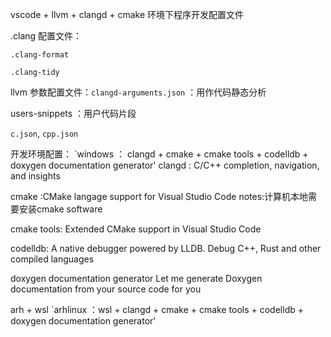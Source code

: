 vscode + llvm + clangd + cmake 环境下程序开发配置文件

.clang 配置文件：

`.clang-format`

`.clang-tidy`

llvm 参数配置文件：`clangd-arguments.json` ：用作代码静态分析

users-snippets ：用户代码片段

`c.json`, `cpp.json`

开发环境配置：
`windows ： clangd + cmake + cmake tools + codelldb + doxygen documentation generator'
clangd : C/C++ completion, navigation, and insights

cmake :CMake langage support for Visual Studio Code
notes:计算机本地需要安装cmake software

cmake tools:
Extended CMake support in Visual Studio Code

codelldb:
A native debugger powered by LLDB. Debug C++, Rust and other compiled languages

doxygen documentation generator
Let me generate Doxygen documentation from your source code for you

arh + wsl 
`arhlinux ：wsl + clangd + cmake + cmake tools + codelldb + doxygen documentation generator'